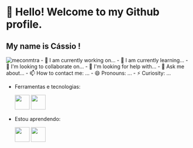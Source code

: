 # 👋 Hello! Welcome to my Github profile.
## My name is Cássio !
   ![meconmtra](https://user-images.githubusercontent.com/97806657/150201581-ff69f5cb-c538-4baf-b80c-dac4da3320bd.gif)    - 🔭 I am currently working on...
                                                                                                                          - 🌱 I am currently learning...
                                                                                                                          - 👯 I'm looking to collaborate on...
                                                                                                                          - 🤔 I'm looking for help with...
                                                                                                                          - 💬 Ask me about...
                                                                                                                          - 📫 How to contact me: ...
                                                                                                                          - 😄 Pronouns: ...
                                                                                                                          - ⚡ Curiosity: ...                                                 


- Ferramentas e tecnologias:



  <img src="https://cdn.jsdelivr.net/gh/devicons/devicon/icons/python/python-original-wordmark.svg" width="40" height="40"/>
  <img src="https://cdn.jsdelivr.net/gh/devicons/devicon/icons/git/git-original.svg" width="40" height="40"/>



- Estou aprendendo: 

  <img src="https://cdn.jsdelivr.net/gh/devicons/devicon/icons/html5/html5-original.svg" width="40" height="40" />
  <img src="https://cdn.jsdelivr.net/gh/devicons/devicon/icons/css3/css3-original.svg" width="40" height="40" />

